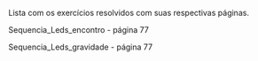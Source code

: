 Lista com os exercícios resolvidos com suas respectivas páginas.

Sequencia_Leds_encontro - página 77

Sequencia_Leds_gravidade - página 77
